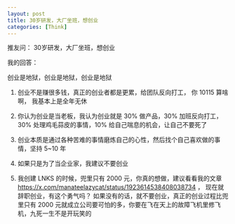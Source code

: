 ```yaml
---
layout: post
title: 30岁研发，大厂坐班，想创业
categories: [Think]
---
```


推友问： 30岁研发，大厂坐班，想创业

我的回答：

创业是地狱，创业是地狱，创业是地狱

1. 创业不是赚很多钱，真正的创业者都是更累，给团队反向打工， 你 10115 算啥啊， 我基本上是全年无休

2. 你认为创业是当老板，我认为创业就是 30% 做产品，30% 加班反向打工，30% 处理鸡毛蒜皮的事情，10% 给自己喘息的机会，让自己不要死了

3. 创业本质是通过各种苦难的事情磨炼自己的心性，然后找个自己喜欢做的事情，坚持 5~10 年

4. 如果只是为了当企业家，我建议不要创业

5. 我创建 LNKS 的时候，兜里只有 2000 元，你真的想做，建议看看我的文章 https://x.com/manateelazycat/status/1923614538408038734 ， 现在就辞职创业，有这个勇气吗？ 如果没有的话，就不要创业，真正的创业过程比兜里只有 2000 元就成立公司要可怕的多，你要在飞在天上的故障飞机里修飞机，九死一生不是开玩笑的
